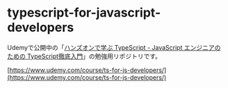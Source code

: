 # typescript-for-javascript-developers

Udemyで公開中の「[ハンズオンで学ぶ TypeScript - JavaScript エンジニアのための TypeScript徹底入門](https://www.udemy.com/course/ts-for-js-developers/)」の勉強用リポジトリです。

[https://www.udemy.com/course/ts-for-js-developers/](https://www.udemy.com/course/ts-for-js-developers/)
